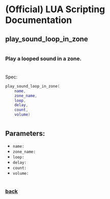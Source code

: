 
# (Official) LUA Scripting Documentation

## play_sound_loop_in_zone
#
### Play a looped sound in a zone.
#
Spec:
```lua
play_sound_loop_in_zone(
	name,
	zone_name,
	loop,
	delay,
	count,
	volume)
```
#
## Parameters:
- `name:` 
- `zone_name:` 
- `loop:` 
- `delay:` 
- `count:` 
- `volume:` 
#
### [back](../sound)
